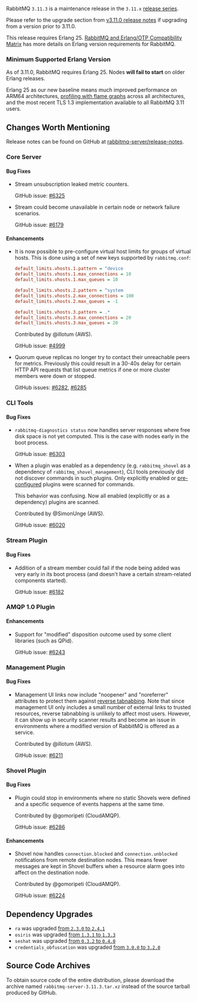 RabbitMQ `3.11.3` is a maintenance release in the `3.11.x` [release series](https://www.rabbitmq.com/versions.html).

Please refer to the upgrade section from [v3.11.0 release notes](https://github.com/rabbitmq/rabbitmq-server/releases/tag/v3.11.0)
if upgrading from a version prior to 3.11.0.

This release requires Erlang 25.
[RabbitMQ and Erlang/OTP Compatibility Matrix](https://www.rabbitmq.com/which-erlang.html) has more details on
Erlang version requirements for RabbitMQ.


### Minimum Supported Erlang Version

As of 3.11.0, RabbitMQ requires Erlang 25. Nodes **will fail to start** on older Erlang releases.

Erlang 25 as our new baseline means much improved performance on ARM64 architectures, [profiling with flame graphs](https://blog.rabbitmq.com/posts/2022/05/flame-graphs/)
across all architectures, and the most recent TLS 1.3 implementation available to all RabbitMQ 3.11 users.


## Changes Worth Mentioning

Release notes can be found on GitHub at [rabbitmq-server/release-notes](https://github.com/rabbitmq/rabbitmq-server/tree/v3.11.x/release-notes).


### Core Server

#### Bug Fixes

 * Stream unsubscription leaked metric counters.

   GitHub issue: [#6325](https://github.com/rabbitmq/rabbitmq-server/pull/6325)

 * Stream could become unavailable in certain node or network failure scenarios.

   GitHub issue: [#6179](https://github.com/rabbitmq/rabbitmq-server/issues/6179)

#### Enhancements

 * It is now possible to pre-configure virtual host limits for groups of virtual hosts.
   This is done using a set of new keys supported by `rabbitmq.conf`:

   ``` ini
   default_limits.vhosts.1.pattern = ^device
   default_limits.vhosts.1.max_connections = 10
   default_limits.vhosts.1.max_queues = 10

   default_limits.vhosts.2.pattern = ^system
   default_limits.vhosts.2.max_connections = 100
   default_limits.vhosts.2.max_queues = -1

   default_limits.vhosts.3.pattern = .*
   default_limits.vhosts.3.max_connections = 20
   default_limits.vhosts.3.max_queues = 20
   ```

   Contributed by @illotum (AWS).

   GitHub issue: [#4999](https://github.com/rabbitmq/rabbitmq-server/issues/4999)

 * Quorum queue replicas no longer try to contact their unreachable peers for metrics.
   Previously this could result in a 30-40s delay for certain HTTP API requests that list queue metrics
   if one or more cluster members were down or stopped.

   GitHub issues: [#6282](https://github.com/rabbitmq/rabbitmq-server/pull/6282), [#6285](https://github.com/rabbitmq/rabbitmq-server/pull/6285)


### CLI Tools

#### Bug Fixes

  * `rabbitmq-diagnostics status` now handles server responses where free disk space
    is not yet computed. This is the case with nodes early in the boot process.

    GitHub issue: [#6303](https://github.com/rabbitmq/rabbitmq-server/pull/6303)

  * When a plugin was enabled as a dependency (e.g. `rabbitmq_shovel` as a dependency of `rabbitmq_shovel_management`),
    CLI tools previously did not discover commands in such plugins. Only explicitly enabled or [pre-configured](https://www.rabbitmq.com/plugins.html#enabled-plugins-file)
    plugins were scanned for commands.

    This behavior was confusing. Now all enabled (explicitly or as a dependency) plugins are scanned.

    Contributed by @SimonUnge (AWS).

    GitHub issue: [#6020](https://github.com/rabbitmq/rabbitmq-server/issues/6020)


### Stream Plugin

#### Bug Fixes

  * Addition of a stream member could fail if the node being added was very early in its boot process
    (and doesn't have a certain stream-related components started).

    GitHub issue: [#6182](https://github.com/rabbitmq/rabbitmq-server/pull/6182)


### AMQP 1.0 Plugin

#### Enhancements

  * Support for "modified" disposition outcome used by some client libraries (such as QPid).

    GitHub issue: [#6243](https://github.com/rabbitmq/rabbitmq-server/pull/6243)


### Management Plugin

#### Bug Fixes

  * Management UI links now include "noopener" and "noreferrer" attributes to protect
    them against [reverse tabnabbing](https://owasp.org/www-community/attacks/Reverse_Tabnabbing).
    Note that since management UI only includes a small number of external links to trusted resources,
    reverse tabnabbing is unlikely to affect most users. However, it can show up in security scanner results
    and become an issue in environments where a modified version of RabbitMQ is offered as a service.

    Contributed by @illotum (AWS).

    GitHub issue: [#6211](https://github.com/rabbitmq/rabbitmq-server/pull/6211)


### Shovel Plugin

#### Bug Fixes

  * Plugin could stop in environments where no static Shovels were defined and a specific
    sequence of events happens at the same time.

    Contributed by @gomoripeti (CloudAMQP).

    GitHub issue: [#6286](https://github.com/rabbitmq/rabbitmq-server/pull/6286)

#### Enhancements

  * Shovel now handles `connection.blocked` and `connection.unblocked` notifications
    from remote destination nodes. This means fewer messages are kept in Shovel buffers when
    a resource alarm goes into affect on the destination node.

    Contributed by @gomoripeti (CloudAMQP).

    GitHub issue: [#6224](https://github.com/rabbitmq/rabbitmq-server/pull/6224)


## Dependency Upgrades

 * `ra` was upgraded [from `2.3.0` to `2.4.1`](https://github.com/rabbitmq/ra/releases)
 * `osiris` was upgraded [from `1.3.1` to `1.3.3`](https://github.com/rabbitmq/osiris/tags)
 * `seshat` was upgraded [from `0.3.2` to `0.4.0`](https://github.com/rabbitmq/seshat/tags)
 * `credentials_obfuscation` was upgraded [from `3.0.0` to `3.2.0`](https://github.com/rabbitmq/credentials-obfuscation/releases)

## Source Code Archives

To obtain source code of the entire distribution, please download the archive named `rabbitmq-server-3.11.3.tar.xz`
instead of the source tarball produced by GitHub.
